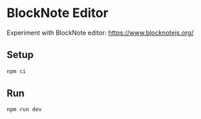 # BlockNote Editor

Experiment with BlockNote editor: https://www.blocknotejs.org/

## Setup

```bash
npm ci
```

## Run

```bash
npm run dev
```
